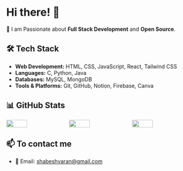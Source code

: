 # Hi there! 👋

🚀 I am Passionate about **Full Stack Development** and **Open Source**.

## 🛠 Tech Stack
- **Web Development:** HTML, CSS, JavaScript, React, Tailwind CSS
- **Languages:** C, Python, Java
- **Databases:** MySQL, MongoDB
- **Tools & Platforms:** Git, GitHub, Notion, Firebase, Canva

## 📊 GitHub Stats
<!--Great gasby-->
<!--![shabesh10's Stats](https://github-readme-stats.vercel.app/api?username=shabesh10&theme=great-gatsby&show_icons=true&hide_border=false&count_private=true)
![shabesh10's Streak](https://github-readme-streak-stats.herokuapp.com/?user=shabesh10&theme=great-gatsby&hide_border=false)
![shabesh10's Top Languages](https://github-readme-stats.vercel.app/api/top-langs/?username=shabesh10&theme=great-gatsby&show_icons=true&hide_border=false&layout=compact)-->
<!--React-->
<!--![shabesh10's Stats](https://github-readme-stats.vercel.app/api?username=shabesh10&theme=react&show_icons=true&hide_border=false&count_private=true)
![shabesh10's Streak](https://github-readme-streak-stats.herokuapp.com/?user=shabesh10&theme=react&hide_border=false)
![shabesh10's Top Languages](https://github-readme-stats.vercel.app/api/top-langs/?username=shabesh10&theme=react&show_icons=true&hide_border=false&layout=compact)-->
<!--Fav dark theme-->
<!--![shabesh10's Stats](https://github-readme-stats.vercel.app/api?username=shabesh10&theme=vision-friendly-dark&show_icons=true&hide_border=false&count_private=true)
![shabesh10's Streak](https://github-readme-streak-stats.herokuapp.com/?user=shabesh10&theme=vision-friendly-dark&hide_border=false)
![shabesh10's Top Languages](https://github-readme-stats.vercel.app/api/top-langs/?username=shabesh10&theme=vision-friendly-dark&show_icons=true&hide_border=false&layout=compact)-->

<div style="display: flex;">
  <img src="https://github-readme-stats.vercel.app/api?username=shabesh10&theme=vision-friendly-dark&show_icons=true&hide_border=false&count_private=true" width="33%" height="100%">
  <img src="https://github-readme-streak-stats.herokuapp.com/?user=shabesh10&theme=vision-friendly-dark&hide_border=false" width="33%" height="100%">
  <img src="https://github-readme-stats.vercel.app/api/top-langs/?username=shabesh10&theme=vision-friendly-dark&show_icons=true&hide_border=false&layout=compact" width="33%" height="100%">
</div>

## 📫 To contact me
- 📧 Email: shabeshvaran@gmail.com
